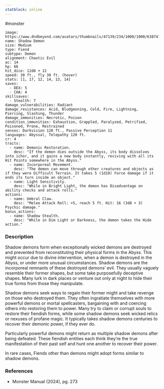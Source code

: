 ```yaml
---
statblock: inline
---
```

 #monster 

```statblock
image: https://www.dndbeyond.com/avatars/thumbnails/47139/234/1000/1000/638741964625976308.png
name: Shadow Demon
size: Medium
type: Fiend
subtype: Demon
alignment: Chaotic Evil
ac: 14
hp: 66
hit_dice: 12d8 + 12
speed: 30 ft., fly 30 ft. (hover)
stats: [1, 17, 12, 14, 13, 14]
saves:
  - DEX: 5
  - CHA: 4
skillsaves:
  - Stealth: 7
damage_vulnerabilities: Radiant
damage_resistances: Acid, Bludgeoning, Cold, Fire, Lightning, Piercing, Slashing, Thunder
damage_immunities: Necrotic, Poison
condition_immunities: Exhaustion, Grappled, Paralyzed, Petrified, Poisoned, Prone, Restrained
senses: Darkvision 120 ft., Passive Perception 11
languages: Abyssal, Telepathy 120 ft.
cr: 4
traits:
  - name: Demonic Restoration.
    desc: "If the demon dies outside the Abyss, its body dissolves into ichor, and it gains a new body instantly, reviving with all its Hit Points somewhere in the Abyss."
  - name: Incorporeal Movement.
    desc: "The demon can move through other creatures and objects as if they were Difficult Terrain. It takes 5 (1d10) Force damage if it ends its turn inside an object."
  - name: Light Sensitivity.
    desc: "While in Bright Light, the demon has Disadvantage on ability checks and attack rolls."
actions:
  - name: Umbral Claw.
    desc: "Melee Attack Roll: +5, reach 5 ft. Hit: 16 (3d8 + 3) Psychic damage."
bonus_actions:
  - name: Shadow Stealth.
    desc: "While in Dim Light or Darkness, the demon takes the Hide action."
```

### Description

Shadow demons form when exceptionally wicked demons are destroyed and prevented from reconstituting their physical forms in the Abyss. This might occur due to divine intervention, when a demon is destroyed in the Abyss, or under more unusual circumstances. Shadow demons are the incorporeal remnants of these destroyed demons’ evil. They usually vaguely resemble their former shapes, but some take purposefully deceptive shapes. Many lurk in dark places or venture out only at night to hide their true forms from those they manipulate.

Shadow demons seek ways to regain their former might and take revenge on those who destroyed them. They often ingratiate themselves with more powerful demons or mortal spellcasters, bargaining with and coercing others into restoring them to power. Many try to claim or corrupt souls to restore their fiendish forms, while some shadow demons seek wicked relics or nexuses of profane magic. It typically takes shadow demons centuries to recover their demonic power, if they ever do.

Particularly powerful demons might return as multiple shadow demons after being defeated. These fiendish entities each think they’re the true manifestation of their past self and hunt one another to recover their power.

In rare cases, Fiends other than demons might adopt forms similar to shadow demons.

### References

- Monster Manual (2024), pg. 273

